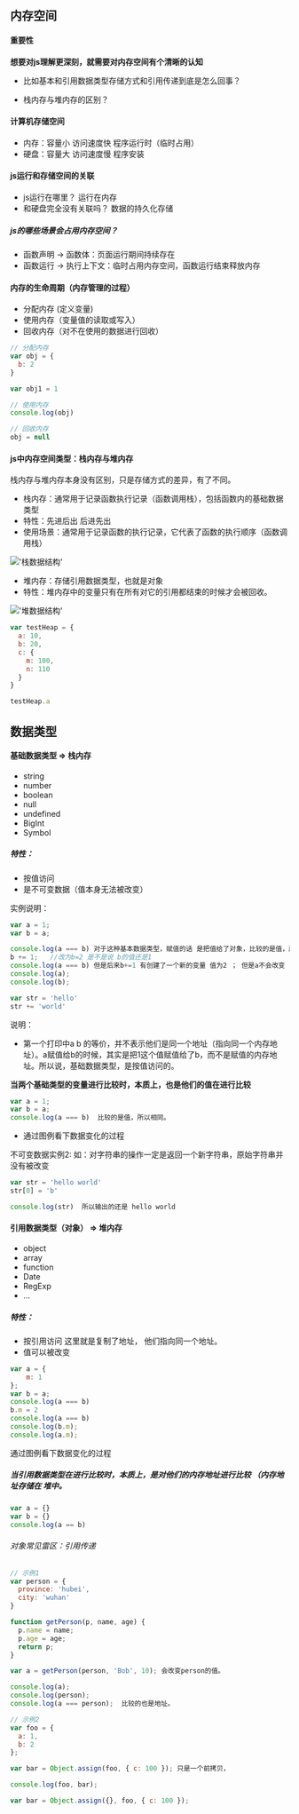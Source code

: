 ## 内存空间
#### 重要性
**想要对js理解更深刻，就需要对内存空间有个清晰的认知**

- 比如基本和引用数据类型存储方式和引用传递到底是怎么回事？ 
  
- 栈内存与堆内存的区别？


#### 计算机存储空间
- 内存：容量小 访问速度快 程序运行时（临时占用）
- 硬盘：容量大 访问速度慢 程序安装


#### js运行和存储空间的关联
- js运行在哪里？ 运行在内存
- 和硬盘完全没有关联吗？ 数据的持久化存储

##### js的哪些场景会占用内存空间？
- 函数声明 -> 函数体：页面运行期间持续存在
- 函数运行 -> 执行上下文：临时占用内存空间，函数运行结束释放内存

#### 内存的生命周期（内存管理的过程）
- 分配内存 (定义变量)
- 使用内存（变量值的读取或写入）
- 回收内存（对不在使用的数据进行回收）

```js
// 分配内存
var obj = {
  b: 2
}

var obj1 = 1

// 使用内存
console.log(obj)

// 回收内存
obj = null
```

#### js中内存空间类型：栈内存与堆内存
栈内存与堆内存本身没有区别，只是存储方式的差异，有了不同。

- 栈内存：通常用于记录函数执行记录（函数调用栈），包括函数内的基础数据类型
- 特性：先进后出 后进先出
- 使用场景：通常用于记录函数的执行记录，它代表了函数的执行顺序（函数调用栈）

!['栈数据结构'](./栈数据结构.png)

- 堆内存：存储引用数据类型，也就是对象
- 特性：堆内存中的变量只有在所有对它的引用都结束的时候才会被回收。

!['堆数据结构'](./堆数据结构.png)
```js
var testHeap = {
  a: 10,
  b: 20,
  c: {
    m: 100,
    n: 110
  }
}

testHeap.a
```


## 数据类型
#### 基础数据类型 => 栈内存
- string
- number 
- boolean
- null
- undefined
- BigInt
- Symbol

##### 特性：
- 按值访问
- 是不可变数据（值本身无法被改变）

实例说明：
```js
var a = 1;
var b = a;

console.log(a === b) 对于这种基本数据类型，赋值的话 是把值给了对象，比较的是值，所以相同。
b += 1;   //改为b=2 是不是说 b的值还是1 
console.log(a === b) 但是后来b+=1 有创建了一个新的变量 值为2 ； 但是a不会改变
console.log(a);
console.log(b); 

var str = 'hello'
str += 'world'
```
说明：
- 第一个打印中a b 的等价，并不表示他们是同一个地址（指向同一个内存地址）。a赋值给b的时候，其实是把1这个值赋值给了b，而不是赋值的内存地址。所以说，基础数据类型，是按值访问的。

**当两个基础类型的变量进行比较时，本质上，也是他们的值在进行比较**

```js
var a = 1;
var b = a;
console.log(a === b)  比较的是值，所以相同。
```

- 通过图例看下数据变化的过程


不可变数据实例2:
如：对字符串的操作一定是返回一个新字符串，原始字符串并没有被改变
```js
var str = 'hello world'
str[0] = 'b'

console.log(str)  所以输出的还是 hello world
```


#### 引用数据类型（对象） => 堆内存
- object
- array
- function
- Date
- RegExp
- ...


##### 特性：
- 按引用访问          这里就是复制了地址， 他们指向同一个地址。
- 值可以被改变
```js
var a = {
    m: 1
};
var b = a;
console.log(a === b)
b.m = 2
console.log(a === b)
console.log(b.m);
console.log(a.m);
```
通过图例看下数据变化的过程

##### 当引用数据类型在进行比较时，本质上，是对他们的内存地址进行比较  （内存地址存储在 堆中。
```js
var a = {}
var b = {}
console.log(a == b) 
```
###### 对象常见雷区：引用传递
```js
// 示例1
var person = {
  province: 'hubei',
  city: 'wuhan'
}

function getPerson(p, name, age) {
  p.name = name; 
  p.age = age;
  return p;
}

var a = getPerson(person, 'Bob', 10); 会改变person的值。

console.log(a);
console.log(person);
console.log(a === person);  比较的也是地址。

// 示例2
var foo = {
  a: 1,
  b: 2
};

var bar = Object.assign(foo, { c: 100 }); 只是一个前拷贝，

console.log(foo, bar);

var bar = Object.assign({}, foo, { c: 100 });
```